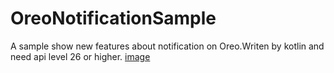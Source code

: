 # OreoNotificationSample
A sample show new features about notification on Oreo.Writen by kotlin and need api level 26 or higher.
[image](https://github.com/andrsay/OreoNotificationSample/blob/master/screenshots/Screenshot_20180108-222616.png)
